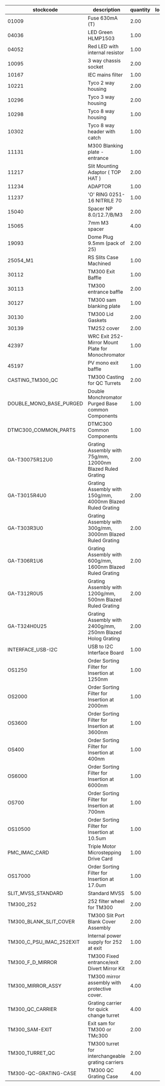 |stockcode|description|quantity|location|
|---------|-----------|--------|--------|
|01009|Fuse 630mA (T)|2.00||
|04036|LED Green HLMP1503|1.00||
|04052|Red LED with internal resistor|1.00||
|10095|3 way chassis socket|2.00||
|10167|IEC mains filter|1.00||
|10221|Tyco 2 way housing|2.00||
|10296|Tyco 3 way housing|2.00||
|10298|Tyco 8 way housing|1.00||
|10302|Tyco 8 way header with catch|1.00||
|11131|M300 Blanking plate - entrance|1.00||
|11217|Slit Mounting Adaptor ( TOP HAT )|2.00||
|11234|ADAPTOR|1.00||
|11237|'O' RING 0251-16 NITRILE 70|1.00||
|15040|Spacer NP 8.0/12.7/B/M3|2.00||
|15065|7mm M3 spacer|4.00||
|19093|Dome Plug 9.5mm (pack of 25)|2.00||
|25054_M1|RS Slits Case Machined|1.00||
|30112|TM300 Exit Baffle|1.00||
|30113|TM300 entrance baffle|2.00||
|30127|TM300 sam blanking plate|1.00||
|30130|TM300 Lid Gaskets|2.00||
|30139|TM252 cover|2.00||
|42397|WRC Exit 252-Mirror Mount Plate for Monochromator|1.00||
|45197|PV mono exit baffle|1.00||
|CASTING_TM300_QC|TM300 Casting for QC Turrets|2.00||
|DOUBLE_MONO_BASE_PURGED|Double Monchromator Purged Base common Components|1.00||
|DTMC300_COMMON_PARTS|DTMC300 Common Components|1.00||
|GA-T30075R12U0|Grating Assembly with 75g/mm, 12000nm Blazed Ruled Grating|2.00||
|GA-T3015R4U0|Grating Assembly with 150g/mm, 4000nm Blazed Ruled Grating|2.00||
|GA-T303R3U0|Grating Assembly with 300g/mm, 3000nm Blazed Ruled Grating|2.00||
|GA-T306R1U6|Grating Assembly with 600g/mm, 1600nm Blazed Ruled Grating|2.00||
|GA-T312R0U5|Grating Assembly with 1200g/mm, 500nm Blazed Ruled Grating|2.00||
|GA-T324H0U25|Grating Assembly with 2400g/mm, 250nm Blazed Holog Grating|2.00||
|INTERFACE_USB-I2C|USB to I2C Interface Board|1.00||
|OS1250|Order Sorting Filter for Insertion at 1250nm|1.00||
|OS2000|Order Sorting Filter for Insertion at 2000nm|1.00||
|OS3600|Order Sorting Filter for Insertion at 3600nm|1.00||
|OS400|Order Sorting Filter for Insertion at 400nm|1.00||
|OS6000|Order Sorting Filter for Insertion at 6000nm|1.00||
|OS700|Order Sorting Filter for Insertion at 700nm|1.00||
|OS10500|Order Sorting Filter for Insertion at 10.5um|1.00||
|PMC_IMAC_CARD|Triple Motor Microstepping Drive Card|1.00||
|OS17000|Order Sorting Filter for Insertion at 17.0um|1.00||
|SLIT_MVSS_STANDARD|Standard MVSS|5.00||
|TM300_252|252 filter wheel for TM300|2.00||
|TM300_BLANK_SLIT_COVER|TM300 Slit Port Blank Cover Assembly|2.00||
|TM300_C_PSU_IMAC_252EXIT|Internal power supply for 252 at exit|1.00||
|TM300_F_D_MIRROR|TM300 Fixed entrance/exit Divert Mirror Kit|2.00||
|TM300_MIRROR_ASSY|TM300 mirror assembly with protective cover.|4.00||
|TM300_QC_CARRIER|Grating carrier for quick change turret|4.00||
|TM300_SAM-EXIT|Exit sam for TM300 or TMc300|2.00||
|TM300_TURRET_QC|TM300 turret for interchangeable grating carriers|2.00||
|TM300-QC-GRATING-CASE|TM300 QC Grating Case|4.00||

